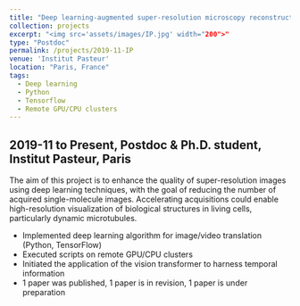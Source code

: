 ```yaml
---
title: "Deep learning-augmented super-resolution microscopy reconstruction"
collection: projects
excerpt: "<img src='assets/images/IP.jpg' width="200">"
type: "Postdoc"
permalink: /projects/2019-11-IP
venue: 'Institut Pasteur'
location: "Paris, France"
tags:
  - Deep learning 
  - Python
  - Tensorflow
  - Remote GPU/CPU clusters
---
```


2019-11 to Present, Postdoc & Ph.D. student, Institut Pasteur, Paris
---

The aim of this project is to enhance the quality of super-resolution images using deep learning techniques, with the goal of reducing the number of acquired single-molecule images. Accelerating acquisitions could enable high-resolution visualization of biological structures in living cells, particularly dynamic microtubules. 

* Implemented deep learning algorithm for image/video translation (Python, TensorFlow)
* Executed scripts on remote GPU/CPU clusters
* Initiated the application of the vision transformer to harness temporal information
* 1 paper was published, 1 paper is in revision, 1 paper is under preparation
